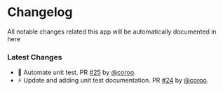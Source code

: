 # Changelog

All notable changes related this app will be automatically documented in here

### Latest Changes

* 🚀 Automate unit test. PR [#25](https://github.com/coroo/base-architecture/pull/25) by [@coroo](https://github.com/coroo).
* :zap: Update and adding unit test documentation. PR [#24](https://github.com/coroo/base-architecture/pull/24) by [@coroo](https://github.com/coroo).
